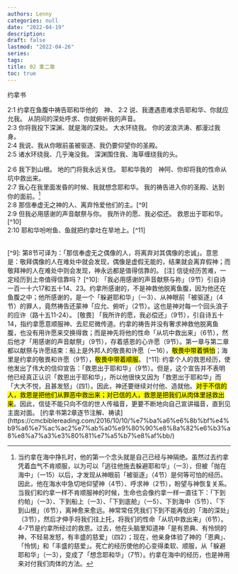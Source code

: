 ```yaml
---
authors: Lenny
categories: null
date: "2022-04-19"
description: 
draft: false
lastmod: "2022-04-26"
series:
tags: 
title: 02 拿二章
toc: true
---
```

约拿书
<!--more-->

2:1 约拿在鱼腹中祷告耶和华他的　神、
2:2 说、我遭遇患难求告耶和华、你就应允我。  从阴间的深处呼求、你就俯听我的声音。  
2:3 你将我投下深渊、就是海的深处。  大水环绕我。  你的波浪洪涛、都漫过我身。  
2:4 我说、我从你眼前虽被驱逐、我仍要仰望你的圣殿。  
2:5 诸水环绕我、几乎淹没我。  深渊围住我、海草缠绕我的头。  

2:6 我下到山根。  地的门将我永远关住。  耶和华我的　神阿、你却将我的性命从坑中救出来。  
2:7 我心在我里面发昏的时候、我就想念耶和华。  我的祷告进入你的圣殿、达到你的面前。[^8]  
2:8 那信奉虚无之神的人、离弃怜爱他们的主。[^9]  
2:9 但我必用感谢的声音献祭与你。  我所许的愿、我必偿还。  救恩出于耶和华。[^10]  
2:10 耶和华吩咐鱼、鱼就把约拿吐在旱地上。[^11]  

[^8]: 当约拿在海中挣扎时，他的第一个念头就是自己已经与神隔绝。虽然过去约拿凭着血气不肯顺服，以为可以「逃往他施去躲避耶和华」（一3），但被「抛在海中」（一15）以后，才发现从神眼前「被驱逐」（4节）是何等可怕的经历。因此，他在海水中急切地仰望神（4节）、呼求神（2节），盼望与神恢复关系。  
当我们和约拿一样不肯顺服神的时候，生命也会像约拿一样一直往下：「下到约帕」（一3）、下到船上（一3）、「下到底舱」（一5）、下到海中（5节）、「下到山根」（6节），离神愈来愈远。神常常任凭我们下到不能再低的「海的深处」（3节），然后才伸手将我们往上托，将我们的性命「从坑中救出来」（6节）。  
4-7节是约拿所经过的救恩。过去，他在头脑里知道神「是有恩典、有怜悯的神，不轻易发怒，有丰盛的慈爱」（四2）；现在，他亲身体验了神的「恩典」、「怜悯」和「丰盛的慈爱」。死亡的经历使他的心变得柔软、顺服，从「躲避耶和华」（一3），变成了「想念耶和华」（7节）。约拿在海中的经历，也是神用来对付我们肉体的方法。  
<br />  
[^9]: 第8节可译为：「那信奉虚无之偶像的人，将离弃对其偶像的忠诚」。意思是：敬拜偶像的人在难处中就会发现，偶像是虚假无能的，结果就会离弃假神；而敬拜神的人在难处中则会发现，神永远都是值得信靠的。  
[注] 信徒经历苦难，一定经历到上帝值得信靠吗？  
[^10]: 「我必用感谢的声音献祭与祢」（9节）引自诗一百一十六17和五十14、23。约拿所感谢的，不是神救他脱离鱼腹，因为他还在鱼腹之中；他所感谢的，是一个「躲避耶和华」（一3）、从神眼前「被驱逐」（4节）的罪人，竟然祷告还蒙神「应允、俯听」（2节）。这也是神对每一个回头浪子的应许（路十五11-24）。  
[敬畏] 「我所许的愿，我必偿还」（9节），引自诗五十14，指约拿愿意顺服神、去尼尼微传道。约拿的祷告并没有奢求神救他脱离鱼腹，也没有用许愿来交换得救；而是神先将他的性命「从坑中救出来」（6节），然后他才「用感谢的声音献祭」（9节），存着感恩的心许愿（9节）。第一章与第二章都以献祭与许愿结束：船上是外邦人的敬畏和许愿（一16），<mark>敬畏中带着惧怕</mark>；海里是约拿的敬畏和许愿（9节），<mark>敬畏中带着顺服</mark>。  
[^11]: 约拿个人的救恩经历，使他发出了伟大的信仰宣告：「救恩出于耶和华」（9节）。但是，这个宣告并不表明他已经真正认识「救恩出于耶和华」，所以他很快又因为「救恩出于耶和华」而「大大不悦，且甚发怒」（四1）。因此，神还要继续对付他、造就他。<mark>对于不信的人，救恩是把他们从罪恶中救出来；对已信的人，救恩是把我们从肉体里拯救出来</mark>。因此，信徒不能只向不信的世人传福音，更要不断地向自己宣讲福音，直到见主面对面。  
[约拿书第2章逐节注解、祷读](https://cmcbiblereading.com/2016/10/10/%e7%ba%a6%e6%8b%bf%e4%b9%a6%e7%ac%ac2%e7%ab%a0%e9%80%90%e8%8a%82%e6%b3%a8%e8%a7%a3%e3%80%81%e7%a5%b7%e8%af%bb/)